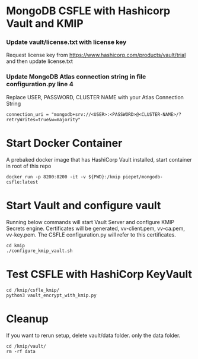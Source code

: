 # MongoDB CSFLE with Hashicorp Vault and KMIP

### Update vault/license.txt with license key
Request license key from https://www.hashicorp.com/products/vault/trial and then update license.txt

### Update MongoDB Atlas connection string in file configuration.py line 4
Replace USER, PASSWORD, CLUSTER NAME with your Atlas Connection String
```
connection_uri = "mongodb+srv://<USER>:<PASSWORD>@<CLUSTER-NAME>/?retryWrites=true&w=majority"
```
# Start Docker Container
A prebaked docker image that has HashiCorp Vault installed, start container in root of this repo
```
docker run -p 8200:8200 -it -v ${PWD}:/kmip piepet/mongodb-csfle:latest
```
# Start Vault and configure vault
Running below commands will start Vault Server and configure KMIP Secrets engine. Certificates will be generated, vv-client.pem, vv-ca.pem, vv-key.pem. The CSFLE configuration.py will refer to this certificates.
```
cd kmip
./configure_kmip_vault.sh
```

# Test CSFLE with HashiCorp KeyVault
```
cd /kmip/csfle_kmip/
python3 vault_encrypt_with_kmip.py
```

# Cleanup
If you want to rerun setup, delete vault/data folder. only the data folder.
```
cd /kmip/vault/
rm -rf data
```